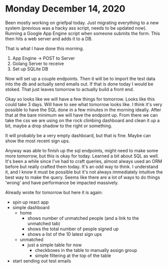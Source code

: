 # Monday December 14, 2020

Been mostly working on griefpal today. Just migrating everything to a new system (previous was a hacky ass script, needs to be updated now).
Running a Google App Engine script when someone submits the form. This then hits a web server and adds it to a DB.

That is what I have done this morning.

1. App Engine -> POST to Server
2. Golang Server to receive
3. Set up SQLite DB

Now will set up a couple endpoints. Then it will be to import the test data into the db and actually send emails out.
If that is done today I would be stoked. That just leaves tomorrow to actually build a front end.

Okay so looks like we will have a few things for tomorrow. Looks like this could take 3 days. Will have to see 
what tomorrow looks like. I think it's very possible to have the SQL done in a few minutes in the morning ideally.
After that at the bare minimum we will have the endpoint up. From there we can take the css we are using on the 
rock climbing dashboard and clean it up a bit, maybe a drop shadow to the right or something. 

It will probably be a very empty dashboard, but that is fine. Maybe can show the most recent sign ups.

Anyway was able to finish up the sql endpoints, might need to make some more tomorrow, but this is okay for today.
Learned a bit about SQL as well. It's been a while since I've had to craft queries, almost always used an ORM
before but really crafted them today. It's an odd way to think. I understand it, and I know it must be possible
but it's not always immediately intuitive the best way to make the query. Seems like there are a lot of ways
to do things 'wrong' and have performance be impacted massively.

Already wrote for tomorrow but here it is again:

* spin up react app
* simple dashboard
  * home
    * shows number of unmatched people (and a link to the unmatched tab)
    * shows the total number of people signed up
    * shows a list of the 10 latest sign ups
  * unmatched
    * just a simple table for now
      * checkboxes in the table to manually assign group
      * simple filtering at the top of the table
* start sending out test emails
